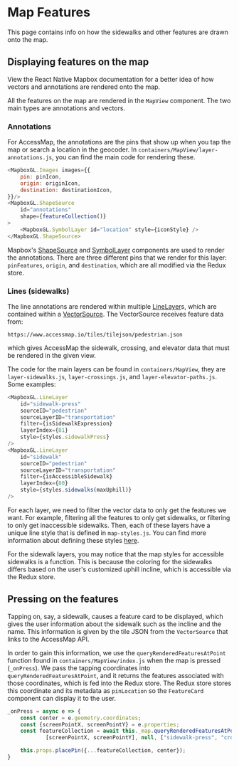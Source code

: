 # Map Features

This page contains info on how the sidewalks and other features are drawn onto the map.

## Displaying features on the map

View the React Native Mapbox documentation for a better idea of how vectors and annotations are rendered onto the map.

All the features on the map are rendered in the `MapView` component. The two main types are annotations and vectors.

### Annotations

For AccessMap, the annotations are the pins that show up when you tap the map or search a location in the geocoder. In `containers/MapView/layer-annotations.js`, you can find the main code for rendering these.

```js
<MapboxGL.Images images={{
    pin: pinIcon,
    origin: originIcon,
    destination: destinationIcon,
}}/>
<MapboxGL.ShapeSource
    id="annotations"
    shape={featureCollection()}
>
    <MapboxGL.SymbolLayer id="location" style={iconStyle} />
</MapboxGL.ShapeSource>
```

Mapbox's [ShapeSource](https://github.com/react-native-mapbox-gl/maps/blob/master/docs/ShapeSource.md) and [SymbolLayer](https://github.com/react-native-mapbox-gl/maps/blob/master/docs/SymbolLayer.md) components are used to render the annotations. There are three different pins that we render for this layer: `pinFeatures`, `origin`, and `destination`, which are all modified via the Redux store.

### Lines (sidewalks)

The line annotations are rendered within multiple [LineLayer](https://github.com/react-native-mapbox-gl/maps/blob/master/docs/LineLayer.md)s, which are contained within a [VectorSource](https://github.com/react-native-mapbox-gl/maps/blob/master/docs/VectorSource.md). The VectorSource receives feature data from:

`https://www.accessmap.io/tiles/tilejson/pedestrian.json`

which gives AccessMap the sidewalk, crossing, and elevator data that must be rendered in the given view.

The code for the main layers can be found in `containers/MapView`, they are `layer-sidewalks.js`, `layer-crossings.js`, and `layer-elevator-paths.js`. Some examples:

```js
<MapboxGL.LineLayer
    id="sidewalk-press"
    sourceID="pedestrian"
    sourceLayerID="transportation"
    filter={isSidewalkExpression}
    layerIndex={81}
    style={styles.sidewalkPress}
/>
<MapboxGL.LineLayer
    id="sidewalk"
    sourceID="pedestrian"
    sourceLayerID="transportation"
    filter={isAccessibleSidewalk}
    layerIndex={80}
    style={styles.sidewalks(maxUphill)}
/>
```

For each layer, we need to filter the vector data to only get the features we want. For example, filtering all the features to only get sidewalks, or filtering to only get inaccessible sidewalks. Then, each of these layers have a unique line style that is defined in `map-styles.js`. You can find more information about defining these styles [here](https://github.com/react-native-mapbox-gl/maps/blob/master/docs/StyleSheet.md).

For the sidewalk layers, you may notice that the map styles for accessible sidewalks is a function. This is because the coloring for the sidewalks differs based on the user's customized uphill incline, which is accessible via the Redux store.

## Pressing on the features

Tapping on, say, a sidewalk, causes a feature card to be displayed, which gives the user information about the sidewalk such as the incline and the name. This information is given by the tile JSON from the `VectorSource` that links to the AccessMap API.

In order to gain this information, we use the `queryRenderedFeaturesAtPoint` function found in `containers/MapView/index.js` when the map is pressed (`_onPress`). We pass the tapping coordinates into `queryRenderedFeaturesAtPoint`, and it returns the features associated with those coordinates, which is fed into the Redux store. The Redux store stores this coordinate and its metadata as `pinLocation` so the `FeatureCard` component can display it to the user.

```js
_onPress = async e => {
    const center = e.geometry.coordinates;
    const {screenPointX, screenPointY} = e.properties;
    const featureCollection = await this._map.queryRenderedFeaturesAtPoint(
            [screenPointX, screenPointY], null, ["sidewalk-press", "crossing-press", "elevator-press"]);

    this.props.placePin({...featureCollection, center});
}
```